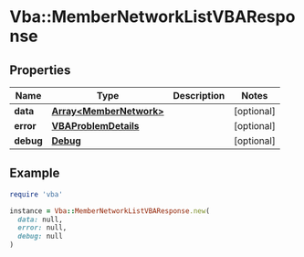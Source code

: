 # Vba::MemberNetworkListVBAResponse

## Properties

| Name | Type | Description | Notes |
| ---- | ---- | ----------- | ----- |
| **data** | [**Array&lt;MemberNetwork&gt;**](MemberNetwork.md) |  | [optional] |
| **error** | [**VBAProblemDetails**](VBAProblemDetails.md) |  | [optional] |
| **debug** | [**Debug**](Debug.md) |  | [optional] |

## Example

```ruby
require 'vba'

instance = Vba::MemberNetworkListVBAResponse.new(
  data: null,
  error: null,
  debug: null
)
```

